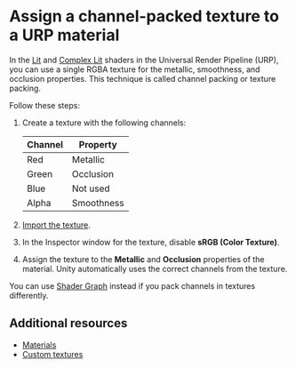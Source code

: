 # Assign a channel-packed texture to a URP material

In the [Lit](lit-shader) and [Complex Lit](shader-complex-lit) shaders in the Universal Render Pipeline (URP), you can use a single RGBA texture for the metallic, smoothness, and occlusion properties. This technique is called channel packing or texture packing.

Follow these steps:

1. Create a texture with the following channels:

    | **Channel** | **Property** |
    | - | - |
    | Red   | Metallic |
    | Green | Occlusion |
    | Blue  | Not used |
    | Alpha | Smoothness |

2. [Import the texture](https://docs.unity3d.com/Manual/ImportingTextures).

3. In the Inspector window for the texture, disable **sRGB (Color Texture)**.

4. Assign the texture to the **Metallic** and **Occlusion** properties of the material. Unity automatically uses the correct channels from the texture.

You can use [Shader Graph](https://docs.unity3d.com/Manual/shader-graph) instead if you pack channels in textures differently.

## Additional resources

- [Materials](https://docs.unity3d.com/Manual/Materials)
- [Custom textures](https://docs.unity3d.com/Manual/Textures-landing)

